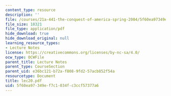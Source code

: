 ```yaml
---
content_type: resource
description: ''
file: /courses/21a-441-the-conquest-of-america-spring-2004/5f60ea97349ef7c1034fc3ccf57377a6_lec20.pdf
file_size: 18321
file_type: application/pdf
hide_download: true
hide_download_original: null
learning_resource_types:
- Lecture Notes
license: https://creativecommons.org/licenses/by-nc-sa/4.0/
ocw_type: OCWFile
parent_title: Lecture Notes
parent_type: CourseSection
parent_uid: e36bc121-b72a-f808-9fd2-57acb852f54a
resourcetype: Document
title: lec20.pdf
uid: 5f60ea97-349e-f7c1-034f-c3ccf57377a6
---
```

